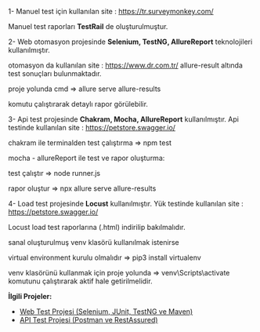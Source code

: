 1- Manuel test için kullanılan site : https://tr.surveymonkey.com/

Manuel test raporları **TestRail** de oluşturulmuştur.

2- Web otomasyon projesinde **Selenium, TestNG, AllureReport** teknolojileri kullanılmıştır.

otomasyon da kullanılan site : https://www.dr.com.tr/
allure-result altında test sonuçları bulunmaktadır.

proje yolunda cmd => allure serve allure-results 

komutu çalıştırarak detaylı rapor görülebilir.

3- Api test projesinde **Chakram, Mocha, AllureReport** kullanılmıştır. 
Api testinde kullanılan site : https://petstore.swagger.io/

chakram ile terminalden test çalıştırma  => npm test

mocha - allureReport ile test ve rapor oluşturma:

test çalıştır => node runner.js

rapor oluştur => npx allure serve allure-results

4- Load test projesinde **Locust** kullanılmıştır.
Yük testinde kullanılan site : https://petstore.swagger.io/

Locust load test raporlarına (.html) indirilip bakılmalıdır.

sanal oluşturulmuş venv klasörü kullanılmak istenirse

virtual environment kurulu olmalıdır => pip3 install virtualenv

venv klasörünü kullanmak için proje yolunda => venv\Scripts\activate
komutunu çalıştırarak aktif hale getirilmelidir.

**İlgili Projeler:**

- [Web Test Projesi (Selenium, JUnit, TestNG ve Maven)](https://github.com/havva-nur-ezginci/Java_Test_Projects/tree/master/com.MavenSelenium/src/test/java)
- [API Test Projesi (Postman ve RestAssured)](https://github.com/havva-nur-ezginci/Java_Test_Projects/tree/master/API_Testing/src/test/java)

